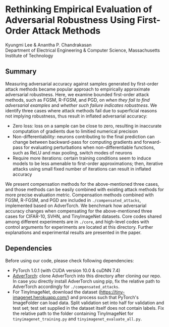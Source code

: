 # Rethinking Empirical Evaluation of Adversarial Robustness Using First-Order Attack Methods 
Kyungmi Lee & Anantha P. Chandrakasan <br/>
Department of Electrical Engineering & Computer Science, Massachusetts Institute of Technology

## Summary
Measuring adversarial accuracy against samples generated by first-order attack methods became popular approach to empirically approximate adversarial robustness. Here, we examine bounded first-order attack methods, such as FGSM, R-FGSM, and PGD, on *when they fail to find adversarial examples* and *whether such failure indicates robustness*. We identify three cases where attack methods fail due to superficial reasons not implying robustness, thus result in inflated adversarial accuracy:
* Zero loss: loss on a sample can be close to zero, resulting in inaccurate computation of gradients due to limitied numerical precision
* Non-differentiability: neurons contributing to the final prediction can change between backward-pass for computing gradients and forward-pass for evaluating perturbations when non-differentiable functions, such as ReLU and max pooling, switch modes of neurons
* Require more iterations: certain training conditions seem to induce models to be less amenable to first-order approximations; then, iterative attacks using small fixed number of iterations can result in inflated accuracy

We present compensation methods for the above-mentioned three cases, and those methods can be easily combined with existing attack methods for more precise evaluation metric. Compensation methods combined with FGSM, R-FGSM, and PGD are included in `./compensated_attacks`, implemented based on AdverTorch. We benchmark how adversarial accuracy changes when compensating for the above-mentioned three cases for CIFAR-10, SVHN, and TinyImageNet datasets. Core codes shared among different experiments are in `./core`, and high-level codes with control arguments for experiments are located at this directory. Further explanations and experimental results are presented in the paper.

## Dependencies
Before using our code, please check following dependencies:
* PyTorch 1.0.1 (with CUDA version 10.0 & cuDNN 7.4)
* [AdverTorch](https://github.com/BorealisAI/advertorch): clone AdverTorch into this directory after cloning our repo. In case you directly install AdverTorch using pip, fix the relative path to AdverTorch accordingly for `./compensated_attacks`. 
* For TinyImageNet, download the dataset (https://tiny-imagenet.herokuapp.com/) and process such that PyTorch's ImageFolder can load data. Split validation set into half for validation and test set; test set supplied in the dataset itself does not contain labels. Fix the relative path to the folder containing TinyImageNet for `tinyimagenet_training.py` and `tinyimagenet_evaluate_all.py`.


<!---
## How to use
Example commands for running experiments are in `./code_run_script`. Note that example commands are not necessarily identical with experiments in the paper; those commands can be modified easily to replicate our experiments or run your experiments of interest. Here, we explain options for training and evaluating using our code. 
-->

<!---
### Training
Typical arguments for training codes (`cifar_training.py`, `svhn_training.py`, and `tinyimagenet_training.py`) are:

<!---
**Data loading**
* `seed`: manual random seed. Default: 0
* `train_batch_size`, `test_batch_size`: batch size for training and testing (on validation set if `train_val_split` is set True). Default: 128, 128
* `log_interval`: interval (number of iterations; not full epoch) for displaying training status and loss. Default: 200
* `train_val_split`: if set True, split 10% of train set for validation purpose. If early stopping is to be used, validation set should be utilized for evaluating the performance throughout training. Default: False

<!---
**Model architecture**
* `model_type`: base architecture of the model. Supports Simple and WideResNet architectures for CIFAR-10 and SVHN, and VGG-11 and WideResNet for TinyImageNet. 
* `scale_factor`: controlling the width of the model.
* `no_batch_norm` (for CIFAR-10 and SVHN) or `vgg_batch_norm` (TinyImageNet): controls the usage of Batch Normalization for Simple models (CIFAR-10 and SVHN) and VGG-11 (TiynImageNet).

<!---
**Optimization**
* `lr`: initial learning rate. Learning rate decay is implemented, such that the learning rate is decreased by factor of 10 every 40 epochs.
* `epochs`: total number of epochs.
* `optimizer`: type of optimizer to be used to train the model. Supports Stochastic Gradient Descent (`sgd`) and Adam (`adam`). Training for SVHN and TinyImageNet supports momentum (or $\beta_1$ of Adam) and $beta_2$ of Adam as arguments.
* `early_stop`, `early_stop_criteria`: if `early_stop` is set True, then the model with best accuracy in terms of `early_stop_criteria` will be saved.

<!---
**Adversarial training**
* `disable_adv`: disable adversarial training, and run conventional training on "clean" data when set True. Default: False
* `no_adv_eval`: don't evaluate on adversarial examples during training if set True. Use together with `disable_adv` for conventional training where evaluation of adversarial accuracy throughout training is unnecessary. Default: False
* `attack_type`, `eps`, `nb_iter`, `eps_iter`, `nb_random_start`, `l2pgd_init_method`: defines an attack to be used for adversarial training and evaluation. `attack_type` supports FGSM, R-FGSM, and PGD for both $L_\infty$ and $L_2$ norm, and C&W attack for $L_2$ norm. `eps` defines the maximum perturbation size, typically referred to $\epsilon$ in the literature. `nb_iter` defines the number of iterations for iterative attacks, such as PGD or C&W attack. `eps_iter` defines the step size for each iteration for PGD. `nb_random_start` defines the total number of random start in evaluation for attacks with stochasticity, such as R-FGSM or PGD. `l2pgd_init_method` defines the initialization methods to be used for PGD attacks; setting it to `rand` will be same as conventional PGD, and `miyato` and `bfgs` options refer to PGD + Eigen and PGD + BFGS, respectively. 

<!---
**Regularization options other than adversarial training**
* `weight_decay`: hyperparamter for the strength of weight decay. If set to zero, weight decay will not be used. Default: 5e-4
* `weight_decay_schedule`: if set True, increases the strength of weight decay every 40 epochs by the factor of 10 for excessive application of weight decay. The strength of weight decay at the start is decided by `weight_decay`.
* `spectral_norm`: if set True, uses Spectral Normalization after each convolutional and fully-connected layer (except for the final classifier).
* `orthonormal`: hyperparamter for the strength of orthonormal regularizaton. If set to zero, orthonormal regularization will not be used. Default: 0
* `jacobian`: hyperparameter for the strength of jacobian (or input-gradient) regularization. If set to zero, jacobian regularization will not be used. Default: 0

<!---
**Model and log saving/loading**
* `save_model`: directory and prefix for model saving. `save_model`+'full_train.pt' will save the model trained for full epochs, while `save_model`+'early_stop.pt' will save the model with best accuracy when early stopping is used. 
* `logs`: directory to save training log.
* `load_model`: directory for pre-trained model in case finetuning is to be used. In such case, this model's architecture should be defined using `model_type`, `scale_factor`, and `no_batch_norm` as mentioned above.

<!---
### Evaluating
Arguments for evaluation codes (`cifar_evalaute_all.py`, `svhn_evaluate_all.py`, `tinyimagenet_evalaute_all.py`) are similar to those for training codes. Specify data loading properties (random seed and batch size), and model information (path to the model checkpoint file, model type, width, and whether it uses batch norm or spectral norm), and the attack method of your interest (attack type--currently supporting bounded first-order methods, such as FGSM, R-FGSM, and PGD, epsilon, number of iterations, etc) as in training codes. Follwing options are unique to the evaluation, and they set compensation modes:

<!---
**Compensation methods: Zero loss**
* `zero_compensation`: default is set to none, which means zero compensation is not applied. Setting this argument to `temperature` will rescale logits by dividing them with the value specified for `temperature` argument (default: 100). Setting this argument to `targeted` will change the target label in the loss computation to the class specified in `targeted_to` argument (default: `random`).
* `temperature`: the value $T$ for rescaling logits.
* `targeted_to`: specifying the target class. `random` will randomly choose any class, `second` will choose the second most likely class predicted by the model, and `least-likely` will choose the least likely class predicted by the model.

<!---
**Compensation methods: Non-differentiability**
* `bpda_compensation`: default is set to False. Setting this to True will apply a compensation method for non-differentiability using BPDA, with specified arguments for `relu_sub`, `relu_sub_slope`, and `maxpool_sub_p` (see below).
* `relu_sub`: specifying which activation function to use for backward substitute of ReLU. Supports softplus, CELU, and ELU. 
* `relu_sub_slope`: slope parameter for activation functions used as substitute of ReLU. Only meaningful for softplus and CELU. ELU's slope parameter has to be fixed to $\alpah=1$ for differentiability at zero. 
* `maxpool_sub_p`: the value of $p$ for $L_p$ norm pooling used as a substitute for max pooling (only matter for architectures using max pooling). 

<!---
**Compensation methods: Require more iterations**
* `second_order_init_method`: sets the initialization method for PGD. Default is `rand`, which is the baseline PGD that initializes the perturbation as random values within the $\epsilon$-ball. For PGD + Eigen that initializes to the direction of the (approximated) principal eigenvector of Hessian, set this argument to `miyato` (referring to the paper that outlined core techniques used to approximate the principal eigenvector). For PGD + BFGS that initializes to the Quasi-Newton direction, set this argument to `BFGS`. When using PGD + BFGS, please be aware of the additional memory requirement incurred by storing Hessian matrix, and adjust the batch size. 

<!---
### Pruning
`cifar_pruning.py` is used for pruning experiments in the paper. Arguments for data loading, model information, optimization, and model saving/loading are similar to those for training codes. Following arguments are used to specify the pruning procedure:
* `prune`: indicator for whether pruning is applied. Default is set to False, and it has to be set to True for pruning. 
* `prune_method`: how to remove weights with small magnitudes. Setting to `global` will remove certain proportion of weights among all weight parameters across different layers, and setting to `layerwise` will remove certain proportion of weights from each layer (e.g. 25% per layer instead of 25% of all weights in the model). 
* `prune_all`: whether to prune fully connected layers as well. Default is set to False, and will only remove weights from convolution layers. Setting to True will remove weights from both convolution and fully connected layers. 
* `epochs`: number of pruning iterations, NOT the number of epochs for finetuning per iteration.
* `retrain_epochs`: number of epochs for finetuning per iteration.
* `prune_ratio`: specifies total proportion of weights to be removed at the end of pruning. When this is used with `prune_fixed_percent` set to False (see below), $(\frac{prune_ratio}{epochs}\times 100) %$ of weights will be removed each iteration.
* `prune_fixed_percent`: whether to prune fixed proportion of weights per iteration (e.g., remove 50% of remaining weights per iteration) instead of removing $(\frac{prune_ratio}{epochs}\times 100) %$ of weights as above. Default is set to False.
* `prune_ratio_per_step`: when `prune_fixed_percent` is True, indicates how many weights to KEEP per iteration (e.g. 0.75 will indicate keeping 75% of weights per iteration, in other words, removing 25% of weights remaining). 

